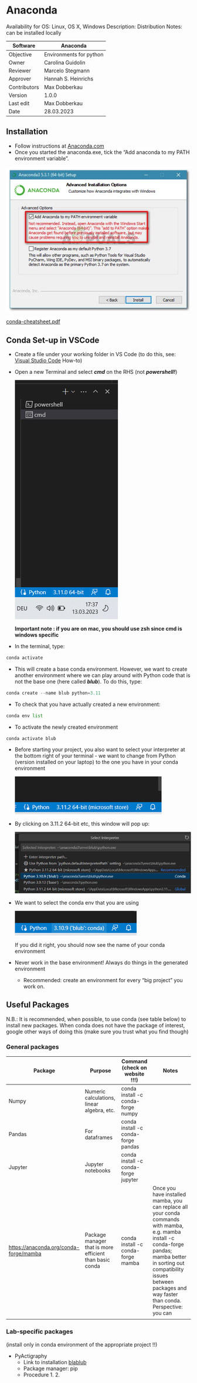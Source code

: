 # Anaconda

Availability for OS: Linux, OS X, Windows
Description: Distribution
Notes: can be installed locally

| Software | Anaconda |
| --- | --- |
| Objective | Environments for python |
| Owner | Carolina Guidolin |
| Reviewer | Marcelo Stegmann |
| Approver | Hannah S. Heinrichs |
| Contributors | Max Dobberkau |
| Version | 1.0.0 |
| Last edit | Max Dobberkau |
| Date | 28.03.2023 |

## Installation

- Follow instructions at [Anaconda.com](https://www.anaconda.com/products/distribution)
- Once you started the anaconda.exe, tick the “Add anaconda to my PATH environment variable”.

![Untitled](img/description_1.png)

[conda-cheatsheet.pdf](img/conda-cheatsheet.pdf)

## Conda Set-up in VSCode

- Create a file under your working folder in VS Code (to do this, see: [Visual Studio Code](https://www.notion.so/Visual-Studio-Code-d2b91b39d10a48eba1b8cdb2a3ace365) How-to)
- Open a new Terminal and select ***cmd*** on the RHS (not ***********powershell!***********)
    
    ![**Important note : if you are on mac, you should use zsh since cmd is windows specific**](img/description_2.png)
    
    **Important note : if you are on mac, you should use zsh since cmd is windows specific**
    
- In the terminal, type:

```python
conda activate
```

- This will create a base conda environment. However, we want to create another environment where we can play around with Python code that is not the base one (here called *****blub*****). To do this, type:

```python
conda create --name blub python=3.11
```

- To check that you have actually created a new environment:

```python
conda env list
```

- To activate the newly created environment

```python
conda activate blub 
```

- Before starting your project, you also want to select your interpreter at the bottom right of your terminal - we want to change from Python (version installed on your laptop) to the one you have in your conda environment
    
    ![Untitled](img/description_3.png)
    
- By clicking on 3.11.2 64-bit etc, this window will pop up:
    
    ![Untitled](img/description_4.png)
    
- We want to select the conda env that you are using
    
    ![If you did it right, you should now see the name of your conda environment ](img/description_5.png)
    
    If you did it right, you should now see the name of your conda environment 
    
- Never work in the base environment! Always do things in the generated environment
    - Recommended: create an environment for every “big project” you work on.

## Useful Packages

N.B.: It is recommended, when possible, to use conda (see table below) to install new packages. When conda does not have the package of interest, google other ways of doing this (make sure you trust what you find though)

### General packages

| Package | Purpose | Command (check on website !!!) | Notes |
| --- | --- | --- | --- |
| Numpy | Numeric calculations, linear algebra, etc. | conda install -c conda-forge numpy  |  |
| Pandas | For dataframes | conda install -c conda-forge pandas  |  |
| Jupyter | Jupyter notebooks | conda install -c conda-forge jupyter |  |
| https://anaconda.org/conda-forge/mamba | Package manager that is more efficient than basic conda | conda install -c conda-forge mamba | Once you have installed mamba, you can replace all your conda commands with mamba, e.g. mamba install -c conda-forge pandas; mamba better in sorting out compatibility issues between packages and way faster than conda. Perspective: you can  |
|  |  |  |  |

### Lab-specific packages

(install only in conda environment of the appropriate project !!)

- PyActigraphy
    - Link to installation [blablub]()
    - Package manager: pip
    - Procedure
        1. 
        2. 
